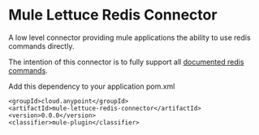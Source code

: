 # Mule Lettuce Redis Connector

A low level connector providing mule applications the ability to use redis commands directly.

The intention of this connector is to fully support all [documented redis commands](https://redis.io/commands).

Add this dependency to your application pom.xml

```
<groupId>cloud.anypoint</groupId>
<artifactId>mule-lettuce-redis-connector</artifactId>
<version>0.0.0</version>
<classifier>mule-plugin</classifier>
```

